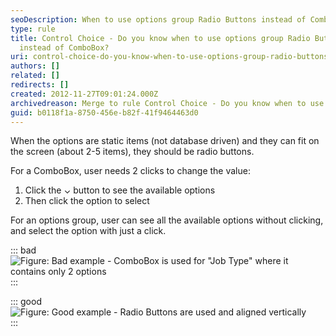 ```yaml
---
seoDescription: When to use options group Radio Buttons instead of ComboBox? Use radio buttons when options are static, fit on screen, and require single-click selection.
type: rule
title: Control Choice - Do you know when to use options group Radio Buttons
  instead of ComboBox?
uri: control-choice-do-you-know-when-to-use-options-group-radio-buttons-instead-of-combobox
authors: []
related: []
redirects: []
created: 2012-11-27T09:01:24.000Z
archivedreason: Merge to rule Control Choice - Do you know when to use CheckBoxes?
guid: b0118f1a-8750-456e-b82f-41f9464463d0
---
```


When the options are static items (not database driven) and they can fit on the screen (about 2-5 items), they should be radio buttons.

<!--endintro-->

For a ComboBox, user needs 2 clicks to change the value:

1. Click the &#8964; button to see the available options
2. Then click the option to select

For an options group, user can see all the available options without clicking, and select the option with just a click.

::: bad  
![Figure: Bad example - ComboBox is used for "Job Type" where it contains only 2 options](/7bc61bd6260b11c47497bca703306b7c/NotUsingRadioButtons.gif)  
:::

::: good  
![Figure: Good example - Radio Buttons are used and aligned vertically](/98ff988107e5d4543d2c344394249dc0/UsingRadioButtons.gif)  
:::
